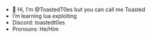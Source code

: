 - 👋 Hi, I’m @ToastedT0es but you can call me Toasted
- I’m learning lua exploiting
- Discord: toastedt0es
- Pronouns: He/Him

<!---
ToastedT0es/ToastedT0es is a ✨ special ✨ repository because its `README.md` (this file) appears on your GitHub profile.
You can click the Preview link to take a look at your changes.
--->

